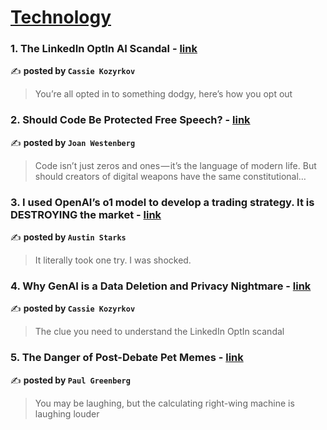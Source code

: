 
<h1><a href=https://medium.com/tag/technology/recommended target="_blank" rel="noopener noreferrer">Technology</a></h1>
<h3>1. The LinkedIn OptIn AI Scandal - <a href="https://medium.com/@kozyrkov/the-linkedin-optin-ai-scandal-52679dcc9ca6" target="_blank" rel="noopener noreferrer">link</a></h3>

✍️ **posted by `Cassie Kozyrkov`**

<blockquote>You’re all opted in to something dodgy, here’s how you opt out</blockquote>

<h3>2. Should Code Be Protected Free Speech? - <a href="https://medium.com/westenberg/should-code-be-protected-free-speech-c09f1fadddf1" target="_blank" rel="noopener noreferrer">link</a></h3>

✍️ **posted by `Joan Westenberg`**

<blockquote>Code isn’t just zeros and ones — it’s the language of modern life. But should creators of digital weapons have the same constitutional…</blockquote>

<h3>3. I used OpenAI’s o1 model to develop a trading strategy. It is DESTROYING the market - <a href="https://medium.com/datadriveninvestor/i-used-openais-o1-model-to-develop-a-trading-strategy-it-is-destroying-the-market-576a6039e8fa" target="_blank" rel="noopener noreferrer">link</a></h3>

✍️ **posted by `Austin Starks`**

<blockquote>It literally took one try. I was shocked.</blockquote>

<h3>4. Why GenAI is a Data Deletion and Privacy Nightmare - <a href="https://medium.com/towards-data-science/why-genai-is-a-data-deletion-and-privacy-nightmare-bd79a3c0ed85" target="_blank" rel="noopener noreferrer">link</a></h3>

✍️ **posted by `Cassie Kozyrkov`**

<blockquote>The clue you need to understand the LinkedIn OptIn scandal</blockquote>

<h3>5. The Danger of Post-Debate Pet Memes - <a href="https://medium.com/@4fishgreenberg/the-danger-of-post-debate-pet-memes-de1991dc0a60" target="_blank" rel="noopener noreferrer">link</a></h3>

✍️ **posted by `Paul Greenberg`**

<blockquote>You may be laughing, but the calculating right-wing machine is laughing louder</blockquote>

